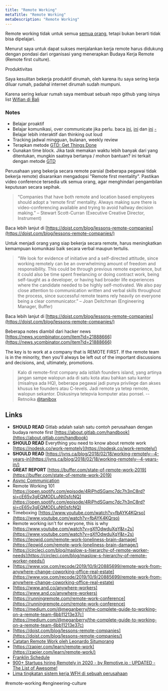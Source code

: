 ```yaml
---
title: "Remote Working"
metaTitle: "Remote Working"
metaDescription: "Remote Working"
---
```


Remote working tidak untuk semua [semua orang](https://www.youtube.com/watch?v=gXfOdwduXqY&t=2s), tetapi bukan berarti tidak bisa dipelajari.

Menurut saya untuk dapat sukses menjalankan kerja remote harus didukung dengan pondasi dari organisasi yang menerapkan Budaya Kerja Remote (Remote first culture).

Produktivitas

Saya kesulitan bekerja produktif dirumah, oleh karena itu saya sering kerja diluar rumah, padahal internet dirumah sudah mumpuni.

Karena sering keluar rumah saya membuat sebuah repo github yang isinya list [Wifian di Bali](https://github.com/wayanjimmy/wifian-dibali)

### Notes

- Belajar proaktif
- Belajar komunikasi, over communicate jika perlu. baca [ini](https://twitter.com/wayanjimmy/status/1199269146917081088%20), [ini](https://twitter.com/theresiatanzil/status/1218314723784966144?s=20) dan [ini](https://twitter.com/nmonarizqa/status/1239009073627947009)
  [-](https://twitter.com/theresiatanzil/status/1218314723784966144?s=20) Belajar lebih interaktif dan thinking out loud
- Tracking jadwal mingguan, bulanan, weekly review
- Terapkan metode [GTD: Get Things Done](https://verekia.com/slides/todo-zero)
- Gunakan time block. Jika task memakan waktu lebih banyak dari yang ditentukan, mungkin saatnya bertanya / mohon bantuan? ini terkait dengan metode [GTD](https://verekia.com/slides/todo-zero)

Perusahaan yang bekerja secara remote parsial (beberapa pegawai tidak bekerja remote) disarankan mengadopsi "Remote first mentality". Pastikan video conference tersedia utk semua orang, agar menghindari pengambilan keputusan secara sepihak.

> “Companies that have both remote and location based employees should adopt a ‘remote first’ mentality. Always making sure there is video-conferencing available and trying to avoid hallway decision making.” – Stewart Scott-Curran (Executive Creative Director, Instrument)

Baca lebih lanjut di [https://doist.com/blog/lessons-remote-companies](https://doist.com/blog/lessons-remote-companies/)

Untuk menjadi orang yang siap bekerja secara remote, harus meningkatkan kemampuan komunikasi baik secara verbal maupun tertulis.

> “We look for evidence of initiative and a self-directed attitude, since working remotely can be an overwhelming amount of freedom and responsibility. This could be through previous remote experience, but it could also be time spent freelancing or doing contract work, being self-taught as a developer, or having had broader life experiences where the candidate needed to be highly self-motivated. We also pay close attention to communication written and verbal skills throughout the process, since successful remote teams rely heavily on everyone being a clear communicator.” – Joan Deitchman (Engineering Manager, Buffer)

Baca lebih lanjut di [https://doist.com/blog/lessons-remote-companies](https://doist.com/blog/lessons-remote-companies/)

Beberapa notes diambil dari hacker news [https://news.ycombinator.com/item?id=21888666](https://news.ycombinator.com/item?id=21888666)

The key is to work at a company that is REMOTE FIRST. If the remote team is in the minority, then you'll always be left out of the important discussions and decisions, and, ultimately, promotions.

> Kalo di remote-first company ada istilah founders island, yang artinya jangan sampe walopun ada di satu kota atau bahkan satu kantor (misalnya ada HQ), beberapa pegawai jadi punya privilege dan akses khusus ke founders atau C-levels. Jadi remote ya tetep remote, walopun sekantor. Diskusinya tetepvia komputer atau ponsel. -- Retnoika [@tanibox](https://www.tanibox.com/)

## Links

- **SHOULD READ** Gitlab adalah salah satu contoh perusahaan dengan budaya remote first [https://about.gitlab.com/handbook](https://about.gitlab.com/handbook)
- **SHOULD READ** Everything you need to know about remote work [https://nodesk.co/work-remotely](https://nodesk.co/work-remotely/)
- **SHOULD READ** [https://jvns.ca/blog/2018/02/18/working-remotely--4-years-in](https://jvns.ca/blog/2018/02/18/working-remotely--4-years-in/)
- **GREAT REPORT** [https://buffer.com/state-of-remote-work-2019](https://buffer.com/state-of-remote-work-2019)
- [Async Communication](/coding/async-communication.md)
- Remote Working 101 [https://open.spotify.com/episode/4RiPhdSGamc7dc7h3nC8rd?si=cE65v3gEQMODLuNt0sfcNQ](https://open.spotify.com/episode/4RiPhdSGamc7dc7h3nC8rd?si=cE65v3gEQMODLuNt0sfcNQ)
- Timeboxing [https://www.youtube.com/watch?v=fbAYK4KQrso](https://www.youtube.com/watch?v=fbAYK4KQrso)
- Remote working isn't for everyone, this is why [https://www.youtube.com/watch?v=gXfOdwduXqY&t=2s](https://www.youtube.com/watch?v=gXfOdwduXqY&t=2s)
- [https://leowid.com/remote-work-loneliness-brain-damage](https://leowid.com/remote-work-loneliness-brain-damage/)
- [https://circleci.com/blog/maslow-s-hierarchy-of-remote-worker-needs](https://circleci.com/blog/maslow-s-hierarchy-of-remote-worker-needs/)
- [https://www.vox.com/recode/2019/10/9/20885699/remote-work-from-anywhere-change-coworking-office-real-estate](https://www.vox.com/recode/2019/10/9/20885699/remote-work-from-anywhere-change-coworking-office-real-estate)
- [https://www.and.co/anywhere-workers](https://www.and.co/anywhere-workers)
- [https://runningremote.com/remote-work-conference](https://runningremote.com/remote-work-conference)
- [https://medium.com/@meganberry/the-complete-guide-to-working-on-a-remote-team-6bb11213e37c](https://medium.com/@meganberry/the-complete-guide-to-working-on-a-remote-team-6bb11213e37c)
- [https://doist.com/blog/lessons-remote-companies](https://doist.com/blog/lessons-remote-companies/)
- [Catatan Remote Work oleh Leonardo Situmorang](https://trello.com/c/lB9mJRG7)
- [https://zapier.com/learn/remote-work](https://zapier.com/learn/remote-work/)
- [Franklin Schedule](https://thefocuscourse.com/franklin-schedule/)
- [900+ Startups hiring Remotely in 2020 - by Remotive.io : UPDATED - The List of Awesome!](https://docs.google.com/spreadsheets/d/1TLJSlNxCbwRNxy14Toe1PYwbCTY7h0CNHeer9J0VRzE/htmlview#gid=1279011369)
- [Lima tingkatan sistem kerja WFH di sebuah perusahaan](https://medium.com/@theresiatanzil/lima-tingkatan-sistem-kerja-jarak-jauh-kjj-remote-wfh-kdr-di-sebuah-perusahaan-75b6f813e261)

#remote-working #engineering-culture

